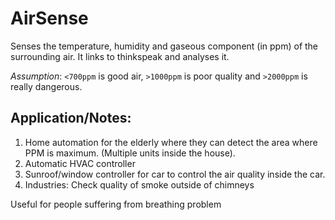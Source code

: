 # AirSense

Senses the temperature, humidity and gaseous component (in ppm) of the surrounding air. It links to thinkspeak and analyses it.

*Assumption*: `<700ppm` is good air, `>1000ppm` is poor quality and `>2000ppm` is really dangerous.

## Application/Notes:

1. Home automation for the elderly where they can detect the area where PPM is maximum. (Multiple units inside the house).
2. Automatic HVAC controller
3. Sunroof/window controller for car to control the air quality inside the car.
4. Industries: Check quality of smoke outside of chimneys

Useful for people suffering from breathing problem

